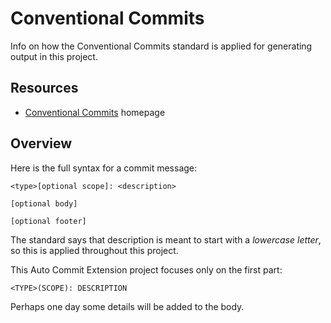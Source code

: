 # Conventional Commits

Info on how the Conventional Commits standard is applied for generating output in this project.


## Resources

- [Conventional Commits](https://www.conventionalcommits.org) homepage


## Overview

Here is the full syntax for a commit message:

```
<type>[optional scope]: <description>

[optional body]

[optional footer]
```

The standard says that description is meant to start with a _lowercase letter_, so this is applied throughout this project.

This Auto Commit Extension project focuses only on the first part:

```
<TYPE>(SCOPE): DESCRIPTION
```

Perhaps one day some details will be added to the body.


